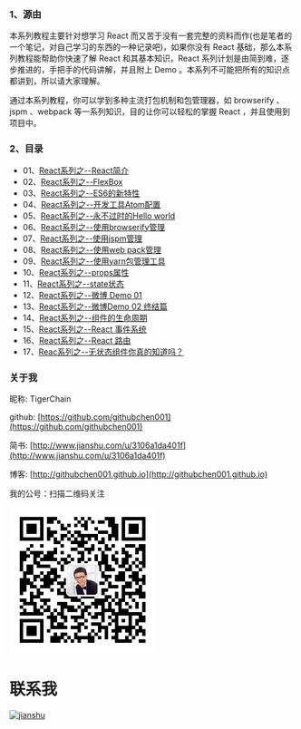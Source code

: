 
### 1、源由
本系列教程主要针对想学习 React 而又苦于没有一套完整的资料而作(也是笔者的一个笔记，对自己学习的东西的一种记录吧)，如果你没有 React 基础，那么本系列教程能帮助你快速了解 React 和其基本知识，React 系列计划是由简到难，逐步推进的，手把手的代码讲解，并且附上 Demo 。本系列不可能把所有的知识点都讲到，所以请大家理解。


通过本系列教程，你可以学到多种主流打包机制和包管理器，如 browserify 、jspm 、webpack 等一系列知识，目的让你可以轻松的掌握 React ，并且使用到项目中。

### 2、目录

* 01、[React系列之--React简介](http://www.jianshu.com/p/44f7d59f8c40)
* 02、[React系列之--FlexBox](http://www.jianshu.com/p/f05426c7fc89)
* 03、[React系列之--ES6的新特性](http://www.jianshu.com/p/42b717ac2d5b)
* 04、[React系列之--开发工具Atom配置](http://www.jianshu.com/p/d5ddbb9f613a)
* 05、[React系列之--永不过时的Hello world](http://www.jianshu.com/p/bf90947bcace)
* 06、[React系列之--使用browserify管理](http://www.jianshu.com/p/93a112dc62b9)
* 07、[React系列之--使用jspm管理](http://www.jianshu.com/p/4d55afa2d151)
* 08、[React系列之--使用web pack管理](http://www.jianshu.com/p/732c4d501668)
* 09、[React系列之--使用yarn包管理工具](http://www.jianshu.com/p/f05eabdf3ab6)
* 10、[React系列之--props属性](http://www.jianshu.com/p/fa81cebac3ef)
* 11、[React系列之--state状态](http://www.jianshu.com/p/44a787904d9b)
* 12、[React系列之--微博 Demo 01](http://www.jianshu.com/p/f4e6ecfd52fd)
* 13、[React系列之--微博Demo 02 终结篇](http://www.jianshu.com/p/9fddf666b718)
* 14、[React系列之--组件的生命周期](http://www.jianshu.com/p/e3d1ecfb6312)
* 15、[React系列之--React 事件系统](http://www.jianshu.com/p/99dc37f9edf3)
* 16、[React系列之--React 路由](http://www.jianshu.com/p/b55cf53e633a)
* 17、[Reac系列之--无状态组件你真的知道吗？](http://www.jianshu.com/p/980abadd8a18)


### 关于我
昵称: TigerChain

github: [https://github.com/githubchen001](https://github.com/githubchen001)

简书: [http://www.jianshu.com/u/3106a1da401f](http://www.jianshu.com/u/3106a1da401f)

博客: [http://githubchen001.github.io](http://githubchen001.github.io)

我的公号：扫描二维码关注

![myqrcode](./imgs/myqrcode.jpg)

# 联系我

[![jianshu][jianshusvg]][jianshu]


[jianshusvg]: https://img.shields.io/badge/简书-TigerChain-brightgreen.svg

[jianshu]:http://www.jianshu.com/u/3106a1da401f

